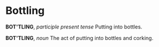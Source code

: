 # Bottling

**BOT'TLING**, _participle present tense_ Putting into bottles.

**BOT'TLING**, _noun_ The act of putting into bottles and corking.